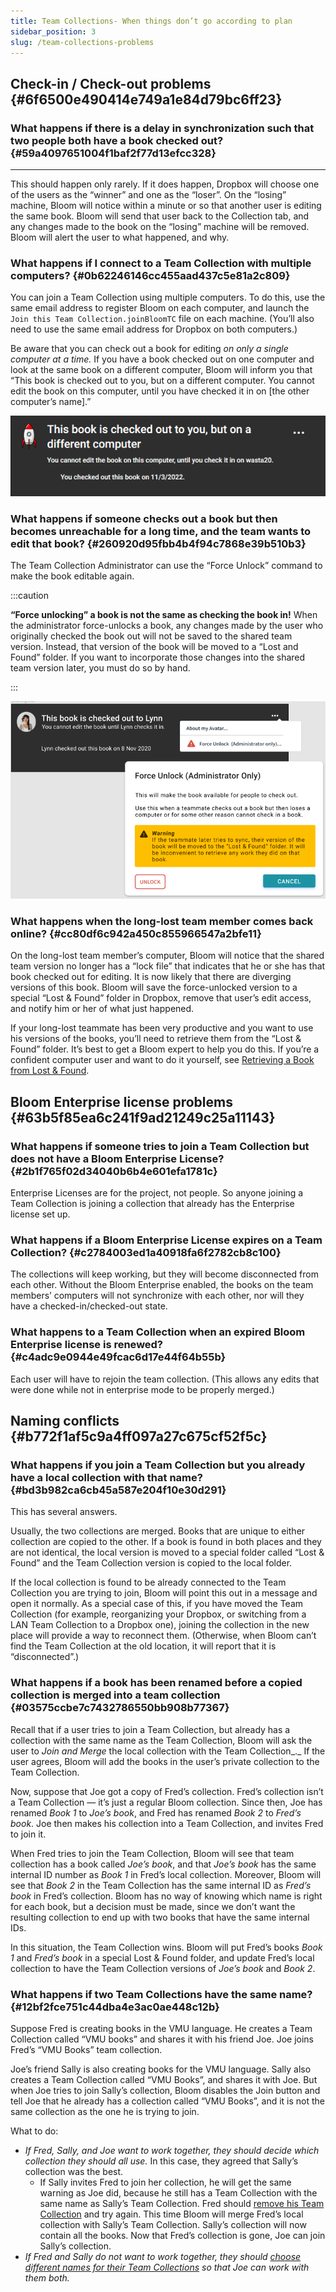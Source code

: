 ```yaml
---
title: Team Collections- When things don’t go according to plan
sidebar_position: 3
slug: /team-collections-problems
---
```




## Check-in / Check-out problems {#6f6500e490414e749a1e84d79bc6ff23}


### What happens if there is a delay in synchronization such that two people both have a book checked out? {#59a4097651004f1baf2f77d13efcc328}


---


This should happen only rarely. If it does happen, Dropbox will choose one of the users as the “winner” and one as the “loser”. On the “losing” machine, Bloom will notice within a minute or so that another user is editing the same book. Bloom will send that user back to the Collection tab, and any changes made to the book on the “losing” machine will be removed. Bloom will alert the user to what happened, and why.


### What happens if I connect to a Team Collection with multiple computers?  {#0b62246146cc455aad437c5e81a2c809}


You can join a Team Collection using multiple computers. To do this, use the same email address to register Bloom on each computer, and launch the `Join this Team Collection.joinBloomTC` file on each machine. (You’ll also need to use the same email address for Dropbox on both computers.)


Be aware that you can check out a book for editing _on only a single computer at a time._ If you have a book checked out on one computer and look at the same book on a different computer, Bloom will inform you that “This book is checked out to you, but on a different computer. You cannot edit the book on this computer, until you have checked it in on [the other computer’s name].”


![](./team-collections-problems.ad0649aa-33e0-42ca-96fc-4bc34f6f5fe9.png)


### What happens if someone checks out a book but then becomes unreachable for a long time, and the team wants to edit that book? {#260920d95fbb4b4f94c7868e39b510b3}


The Team Collection Administrator can use the “Force Unlock” command to make the book editable again. 


:::caution

**“Force unlocking” a book is not the same as checking the book in!** 
When the administrator force-unlocks a book, any changes made by the user who originally checked the book out will not be saved to the shared team version. Instead, that version of the book will be moved to a “Lost and Found” folder. If you want to incorporate those changes into the shared team version later, you must do so by hand.

:::




![](./team-collections-problems.0b6f8ce5-01b1-41b5-a626-3ad637dfeabc.png)


### What happens when the long-lost team member comes back online? {#cc80df6c942a450c855966547a2bfe11}


On the long-lost team member’s computer, Bloom will notice that the shared team version no longer has a “lock file” that indicates that he or she has that book checked out for editing. It is now likely that there are diverging versions of this book. Bloom will save the force-unlocked version to a special “Lost & Found” folder in Dropbox, remove that user’s edit access, and notify him or her of what just happened. 


If your long-lost teammate has been very productive and you want to use his versions of the books, you’ll need to retrieve them from the “Lost & Found” folder. It’s best to get a Bloom expert to help you do this. If you’re a confident computer user and want to do it yourself, see [Retrieving a Book from Lost & Found](/team-collections-advanced-topics#3f4663c924424e6b93158710b7d00ea2). 


## Bloom Enterprise license problems {#63b5f85ea6c241f9ad21249c25a11143}


### What happens if someone tries to join a Team Collection but does not have a Bloom Enterprise License? {#2b1f765f02d34040b6b4e601efa1781c}


Enterprise Licenses are for the project, not people. So anyone joining a Team Collection is joining a collection that already has the Enterprise license set up.


### What happens if a Bloom Enterprise License expires on a Team Collection? {#c2784003ed1a40918fa6f2782cb8c100}


The collections will keep working, but they will become disconnected from each other. Without the Bloom Enterprise enabled, the books on the team members’ computers will not synchronize with each other, nor will they have a checked-in/checked-out state.


### What happens to a Team Collection when an expired Bloom Enterprise license is renewed?  {#c4adc9e0944e49fcac6d17e44f64b55b}


Each user will have to rejoin the team collection. (This allows any edits that were done while not in enterprise mode to be properly merged.)


## Naming conflicts {#b772f1af5c9a4ff097a27c675cf52f5c}


### What happens if you join a Team Collection but you already have a local collection with that name? {#bd3b982ca6cb45a587e204f10e30d291}


This has several answers.


Usually, the two collections are merged. Books that are unique to either collection are copied to the other. If a book is found in both places and they are not identical, the local version is moved to a special folder called “Lost & Found” and the Team Collection version is copied to the local folder.


If the local collection is found to be already connected to the Team Collection you are trying to join, Bloom will point this out in a message and open it normally. As a special case of this, if you have moved the Team Collection (for example, reorganizing your Dropbox, or switching from a LAN Team Collection to a Dropbox one), joining the collection in the new place will provide a way to reconnect them. (Otherwise, when Bloom can’t find the Team Collection at the old location, it will report that it is “disconnected”.)


### What happens if a book has been renamed before a copied collection is merged into a team collection {#03575ccbe7c7432786550bb908b77367}


Recall that if a user tries to join a Team Collection, but already has a collection with the same name as the Team Collection, Bloom will ask the user to _Join and Merge_ the local collection with the Team Collection_._ If the user agrees, Bloom will add the books in the user’s private collection to the Team Collection. 


Now, suppose that Joe got a copy of Fred’s collection. Fred’s collection isn’t a Team Collection — it’s just a regular Bloom collection. Since then, Joe has renamed _Book 1_ to _Joe’s book_, and Fred has renamed _Book 2_ to _Fred’s book_. Joe then makes his collection into a Team Collection, and invites Fred to join it. 


When Fred tries to join the Team Collection, Bloom will see that team collection has a book called _Joe’s book_, and that _Joe’s book_ has the same internal ID number as _Book 1_ in Fred’s local collection. Moreover, Bloom will see that _Book 2_ in the Team Collection has the same internal ID as _Fred’s book_ in Fred’s collection. Bloom has no way of knowing which name is right for each book, but a decision must be made, since we don’t want the resulting collection to end up with two books that have the same internal IDs.


In this situation, the Team Collection wins. Bloom will put Fred’s books _Book 1_ and _Fred’s book_ in a special Lost & Found folder, and update Fred’s local collection to have the Team Collection versions of _Joe’s book_ and _Book 2_.


### What happens if two Team Collections have the same name?  {#12bf2fce751c44dba4e3ac0ae448c12b}


Suppose Fred is creating books in the VMU language. He creates a Team Collection called “VMU books” and shares it with his friend Joe. Joe joins Fred’s “VMU Books” team collection. 


Joe’s friend Sally is also creating books for the VMU language. Sally also creates a Team Collection called “VMU Books”, and shares it with Joe. But when Joe tries to join Sally’s collection, Bloom disables the Join button and tell Joe that he already has a collection called “VMU Books”, and it is not the same collection as the one he is trying to join. 


What to do: 

- _If Fred, Sally, and Joe want to work together, they should decide which collection they should all use._ In this case, they agreed that Sally’s collection was the best.
	- If Sally invites Fred to join her collection, he will get the same warning as Joe did, because he still has a Team Collection with the same name as Sally’s Team Collection. Fred should [remove his Team Collection](/team-collections-advanced-topics#3a6243f616134809b5b9c06e5748094f) and try again. This time Bloom will merge Fred’s local collection with Sally’s Team Collection. Sally’s collection will now contain all the books. Now that Fred’s collection is gone, Joe can join Sally’s collection.
- _If Fred and Sally do not want to work together, they should_ [_choose different names for their Team Collections_](/team-collections-advanced-topics#22fd4aa3440a47b6a7ab9ed66028ca08) _so that Joe can work with them both._
